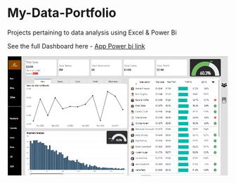 # My-Data-Portfolio
Projects pertaining to data analysis using Excel & Power Bi

See the full Dashboard here - 
[App Power bi link](https://app.powerbi.com/view?r=eyJrIjoiMTNiNDUwMjgtY2Y3NS00MDk5LWIyZDEtMTg2Nzg0MWQzNDQ5IiwidCI6ImZlZTNiOTE2LTAxYzEtNDk4Ny1hNjQ2LWUxOTM0MzJiOWVhYSIsImMiOjl9)

![Portfolio Dashboard](https://github.com/Noobmaster1111/My-Data-Portfolio/blob/710f18983d4830b28b2571fd82f0e5ae47d7d517/Sales%20Analytics%20Dashboard_Screenshot.PNG)

